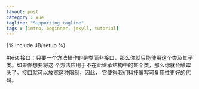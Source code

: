 ```yaml
---
layout: post
category : xue
tagline: "Supporting tagline"
tags : [intro, beginner, jekyll, tutorial]
---
```

{% include JB/setup %}

#test
接口：只要一个方法操作的是类而非接口，那么你就只能使用这个类及其子类。如果你想要将这
个方法应用于不在此继承结构中的某个类，那么你就会触霉头了。接口就可以放宽这种限制，因此，
它使得我们科技编写可复用性更好的代码。